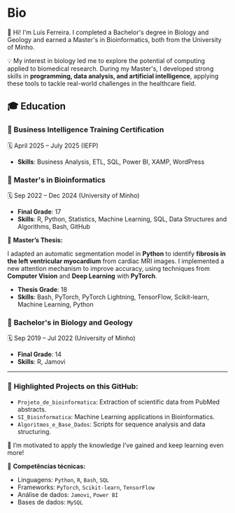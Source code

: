# Bio

👋 Hi! I'm Luís Ferreira. I completed a Bachelor's degree in Biology and Geology and earned a Master's in Bioinformatics, both from the University of Minho.

💡 My interest in biology led me to explore the potential of computing applied to biomedical research. During my Master's, I developed strong skills in **programming, data analysis, and artificial intelligence**, applying these tools to tackle real-world challenges in the healthcare field.

## 🎓 Education

### 📍 Business Intelligence Training Certification 

🗓 April 2025 – July 2025 (IEFP)
- **Skills**: Business Analysis, ETL, SQL, Power BI, XAMP, WordPress



### 📍 **Master's in Bioinformatics** 
   
🗓 Sep 2022 – Dec 2024 (University of Minho) 
- **Final Grade**: 17 
- **Skills**: R, Python, Statistics, Machine Learning, SQL, Data Structures and Algorithms, Bash, GitHub

🧪 **Master’s Thesis:** 

I adapted an automatic segmentation model in **Python** to identify **fibrosis in the left ventricular myocardium** from cardiac MRI images. I implemented a new attention mechanism to improve accuracy, using techniques from **Computer Vision** and **Deep Learning** with **PyTorch**.
- **Thesis Grade**: 18  
- **Skills**: Bash, PyTorch,  PyTorch Lightning, TensorFlow, Scikit-learn, Machine Learning, Python



### 📍 **Bachelor's in Biology and Geology**  
 
🗓 Sep 2019 – Jul 2022 (University of Minho) 
- **Final Grade**: 14  
- **Skills**: R, Jamovi

---

### 📂 **Highlighted Projects on this GitHub:**
- `Projeto_de_bioinformatica`: Extraction of scientific data from PubMed abstracts.
- `SI_Bioinformatica`: Machine Learning applications in Bioinformatics.
- `Algoritmos_e_Base_Dados`: Scripts for sequence analysis and data structuring.

🌱 I’m motivated to apply the knowledge I’ve gained and keep learning even more!


🔧 **Competências técnicas:**
- Linguagens: `Python`, `R`, `Bash`, `SQL`
- Frameworks: `PyTorch`, `Scikit-learn`, `TensorFlow`
- Análise de dados: `Jamovi`, `Power BI` 
- Bases de dados: `MySQL`



